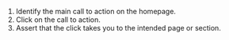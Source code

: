 1. Identify the main call to action on the homepage.
2. Click on the call to action.
3. Assert that the click takes you to the intended page or section.